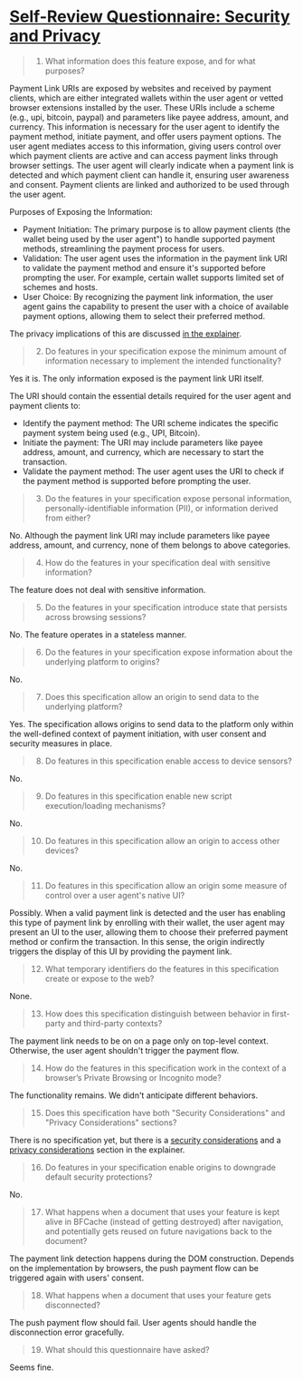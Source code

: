 # [Self-Review Questionnaire: Security and Privacy](https://w3ctag.github.io/security-questionnaire/)

> 01.  What information does this feature expose,
>      and for what purposes?

Payment Link URIs are exposed by websites and received by payment clients, which are either integrated wallets within the user agent or vetted browser extensions installed by the user. These URIs include a scheme (e.g., upi, bitcoin, paypal) and parameters like payee address, amount, and currency. This information is necessary for the user agent to identify the payment method, initiate payment, and offer users payment options. The user agent mediates access to this information, giving users control over which payment clients are active and can access payment links through browser settings. The user agent will clearly indicate when a payment link is detected and which payment client can handle it, ensuring user awareness and consent. Payment clients are linked and authorized to be used through the user agent.

Purposes of Exposing the Information:
- Payment Initiation: The primary purpose is to allow payment clients (the wallet being used by the user agent") to handle supported payment methods, streamlining the payment process for users.
- Validation: The user agent uses the information in the payment link URI to validate the payment method and ensure it's supported before prompting the user. For example, certain wallet supports limited set of schemes and hosts.
- User Choice: By recognizing the payment link information, the user agent gains the capability to present the user with a choice of available payment options, allowing them to select their preferred method.

The privacy implications of this are discussed [in the explainer](./docs/explainer.md#privacy-considerations).

> 02.  Do features in your specification expose the minimum amount of information
>      necessary to implement the intended functionality?

Yes it is. The only information exposed is the payment link URI itself.

The URI should contain the essential details required for the user agent and payment clients to:
- Identify the payment method: The URI scheme indicates the specific payment system being used (e.g., UPI, Bitcoin).
- Initiate the payment: The URI may include parameters like payee address, amount, and currency, which are necessary to start the transaction.   
- Validate the payment method: The user agent uses the URI to check if the payment method is supported before prompting the user.

> 03.  Do the features in your specification expose personal information,
>      personally-identifiable information (PII), or information derived from
>      either?

No. Although the payment link URI may include parameters like payee address, amount, and currency, none of them belongs to above categories.

> 04.  How do the features in your specification deal with sensitive information?

The feature does not deal with sensitive information.

> 05.  Do the features in your specification introduce state
>      that persists across browsing sessions?

No. The feature operates in a stateless manner.

> 06.  Do the features in your specification expose information about the
>      underlying platform to origins?

No.

> 07.  Does this specification allow an origin to send data to the underlying
>      platform?

Yes. The specification allows origins to send data to the platform only within the well-defined context of payment initiation, with user consent and security measures in place.

> 08.  Do features in this specification enable access to device sensors?

No.

> 09.  Do features in this specification enable new script execution/loading
>      mechanisms?

No.

> 10.  Do features in this specification allow an origin to access other devices?

No.

> 11.  Do features in this specification allow an origin some measure of control over
>      a user agent's native UI?

Possibly. When a valid payment link is detected and the user has enabling this type of payment link by enrolling with their wallet, the user agent may present an UI to the user, allowing them to choose their preferred payment method or confirm the transaction. In this sense, the origin indirectly triggers the display of this UI by providing the payment link.

> 12.  What temporary identifiers do the features in this specification create or
>      expose to the web?

None.

> 13.  How does this specification distinguish between behavior in first-party and
>      third-party contexts?

The payment link needs to be on on a page only on top-level context. Otherwise, the user agent shouldn't trigger the payment flow.

> 14.  How do the features in this specification work in the context of a browser’s
>      Private Browsing or Incognito mode?

The functionality remains. We didn't anticipate different behaviors.

> 15.  Does this specification have both "Security Considerations" and "Privacy
>      Considerations" sections?

There is no specification yet, but there is a [security considerations](./docs/explainer.md#security-considerations) and a [privacy considerations](./docs/explainer.md#privacy-considerations) section in the explainer.

> 16.  Do features in your specification enable origins to downgrade default
>      security protections?

No.

> 17.  What happens when a document that uses your feature is kept alive in BFCache
>      (instead of getting destroyed) after navigation, and potentially gets reused
>      on future navigations back to the document?

The payment link detection happens during the DOM construction. Depends on the implementation by browsers, the push payment flow can be triggered again with users' consent.

> 18.  What happens when a document that uses your feature gets disconnected?

The push payment flow should fail. User agents should handle the disconnection error gracefully.

> 19.  What should this questionnaire have asked?

Seems fine.
